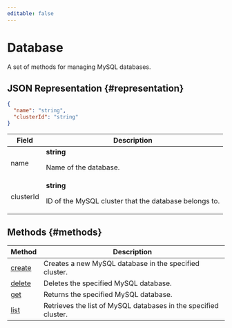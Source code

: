 ```yaml
---
editable: false
---
```


# Database
A set of methods for managing MySQL databases.
## JSON Representation {#representation}
```json 
{
  "name": "string",
  "clusterId": "string"
}
```
 
Field | Description
--- | ---
name | **string**<br><p>Name of the database.</p> 
clusterId | **string**<br><p>ID of the MySQL cluster that the database belongs to.</p> 

## Methods {#methods}
Method | Description
--- | ---
[create](create.md) | Creates a new MySQL database in the specified cluster.
[delete](delete.md) | Deletes the specified MySQL database.
[get](get.md) | Returns the specified MySQL database.
[list](list.md) | Retrieves the list of MySQL databases in the specified cluster.